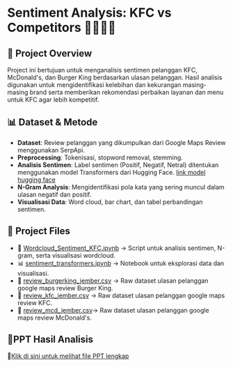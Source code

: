 # **Sentiment Analysis: KFC vs Competitors** 🍗🍟🥤🍔
## 📌 Project Overview
Project ini bertujuan untuk menganalisis sentimen pelanggan KFC, McDonald's, dan Burger King 
berdasarkan ulasan pelanggan. Hasil analisis digunakan untuk mengidentifikasi kelebihan dan kekurangan masing-masing brand 
serta memberikan rekomendasi perbaikan layanan dan menu untuk KFC agar lebih kompetitif.
## 📊 Dataset & Metode
- **Dataset**: Review pelanggan yang dikumpulkan dari Google Maps Review menggunakan SerpApi.
- **Preprocessing**: Tokenisasi, stopword removal, stemming.
- **Analisis Sentimen**: Label sentimen (Positif, Negatif, Netral) ditentukan menggunakan model Transformers dari Hugging Face.
  [link model hugging face](https://huggingface.co/ayameRushia/bert-base-indonesian-1.5G-sentiment-analysis-smsa)
- **N-Gram Analysis**: Mengidentifikasi pola kata yang sering muncul dalam ulasan negatif dan positif.
- **Visualisasi Data**: Word cloud, bar chart, dan tabel perbandingan sentimen.
## 📂 Project Files
- 📄 [Wordcloud_Sentiment_KFC.ipynb](https://github.com/yenirsmwati/KFC-Analysis/blob/main/Wordcloud_Sentiment_KFC.ipynb) → Script untuk analisis sentimen, N-gram, serta visualisasi wordcloud.
- 📊 [sentiment_transformers.ipynb](https://github.com/yenirsmwati/KFC-Analysis/blob/main/sentiment_transformers.ipynb) → Notebook untuk eksplorasi data dan visualisasi.
- 📑 [review_burgerking_jember.csv](https://github.com/yenirsmwati/KFC-Analysis/blob/main/review_burgerking_jember.csv) → Raw dataset ulasan pelanggan google maps review Burger King.
- 📑 [review_kfc_jember.csv](https://github.com/yenirsmwati/KFC-Analysis/blob/main/review_kfc_jember.csv) → Raw dataset ulasan pelanggan google maps review KFC.
- 📑 [review_mcd_jember.csv](https://github.com/yenirsmwati/KFC-Analysis/blob/main/review_mcd_jember.csv)→ Raw dataset ulasan pelanggan google maps review McDonald's.
## 📌PPT Hasil Analisis
🚀[Klik di sini untuk melihat file PPT lengkap](https://docs.google.com/presentation/d/1cVtpSOUHEJLjyW8g_b7R3jtonIUSi6DC/edit?usp=sharing&ouid=116312443342283854478&rtpof=true&sd=true)
